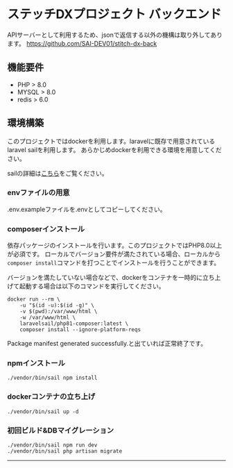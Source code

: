 # ステッチDXプロジェクト バックエンド
APIサーバーとして利用するため、jsonで返信する以外の機構は取り外してあります。
https://github.com/SAI-DEV01/stitch-dx-back

## 機能要件
- PHP > 8.0
- MYSQL > 8.0
- redis > 6.0


## 環境構築
このプロジェクトではdockerを利用します。laravelに既存で用意されているlaravel sailを利用します。
あらかじめdockerを利用できる環境を用意してください。

sailの詳細は[こちら](https://readouble.com/laravel/8.x/ja/sail.html)をご覧ください。

### envファイルの用意
.env.exampleファイルを.envとしてコピーしてください。

### composerインストール
依存パッケージのインストールを行います。このプロジェクトではPHP8.0以上が必須です。
ローカルでバージョン要件が満たされている場合、ローカルから`composer install`コマンドを打つことでインストールを行うことができます。

バージョンを満たしていない場合などで、dockerをコンテナを一時的に立ち上げて起動する場合は以下のコマンドを実行してください。
```shell
docker run --rm \
    -u "$(id -u):$(id -g)" \
    -v $(pwd):/var/www/html \
    -w /var/www/html \
    laravelsail/php81-composer:latest \
    composer install --ignore-platform-reqs
```

Package manifest generated successfully.と出ていれば正常終了です。

### npmインストール
```shell
./vendor/bin/sail npm install
```

### dockerコンテナの立ち上げ
```shell
./vendor/bin/sail up -d
```

### 初回ビルド&DBマイグレーション
```
./vendor/bin/sail npm run dev
./vendor/bin/sail php artisan migrate
```
---